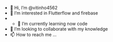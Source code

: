- 👋 Hi, I’m @vitinho4562
- 👀 I’m interested in Flutterflow and firebase
- - 🌱 I’m currently learning now code
- 💞️ I’m looking to collaborate with my knowledge
- 📫 How to reach me ...

<!---
vitinho4562/vitinho4562 is a ✨ special ✨ repository because its `README.md` (this file) appears on your GitHub profile.
You can click the Preview link to take a look at your changes.
--->
